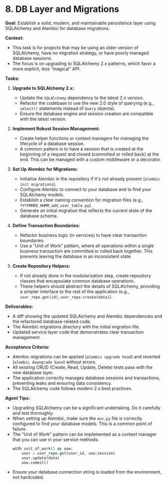 # 8. DB Layer and Migrations

**Goal:** Establish a solid, modern, and maintainable persistence layer using SQLAlchemy and Alembic for database migrations.

**Context:**
*   This task is for projects that may be using an older version of SQLAlchemy, have no migration strategy, or have poorly managed database sessions.
*   The focus is on upgrading to SQLAlchemy 2.x patterns, which favor a more explicit, less "magical" API.

**Tasks:**

1.  **Upgrade to SQLAlchemy 2.x:**
    *   Update the `SQLAlchemy` dependency to the latest 2.x version.
    *   Refactor the codebase to use the new 2.0 style of querying (e.g., `select()` statements instead of `Query` objects).
    *   Ensure the database engine and session creation are compatible with the latest version.

2.  **Implement Robust Session Management:**
    *   Create helper functions or context managers for managing the lifecycle of a database session.
    *   A common pattern is to have a session that is created at the beginning of a request and closed (committed or rolled back) at the end. This can be managed with a custom middleware or a decorator.

3.  **Set Up Alembic for Migrations:**
    *   Initialize Alembic in the repository if it's not already present (`alembic init migrations`).
    *   Configure Alembic to connect to your database and to find your SQLAlchemy models.
    *   Establish a clear naming convention for migration files (e.g., `YYYYMMDD_HHMM_add_user_table.py`).
    *   Generate an initial migration that reflects the current state of the database schema.

4.  **Define Transaction Boundaries:**
    *   Refactor business logic (in services) to have clear transaction boundaries.
    *   Use a "Unit of Work" pattern, where all operations within a single business transaction are committed or rolled back together. This prevents leaving the database in an inconsistent state.

5.  **Create Repository Helpers:**
    *   If not already done in the modularization step, create repository classes that encapsulate common database operations.
    *   These helpers should abstract the details of SQLAlchemy, providing a simpler interface to the rest of the application (e.g., `user_repo.get(id)`, `user_repo.create(data)`).

**Deliverables:**
*   A diff showing the updated SQLAlchemy and Alembic dependencies and the refactored database-related code.
*   The Alembic migrations directory with the initial migration file.
*   Updated service layer code that demonstrates clear transaction management.

**Acceptance Criteria:**
*   Alembic migrations can be applied (`alembic upgrade head`) and reverted (`alembic downgrade base`) without errors.
*   All existing CRUD (Create, Read, Update, Delete) tests pass with the new database layer.
*   The application correctly manages database sessions and transactions, preventing leaks and ensuring data consistency.
*   The SQLAlchemy code follows modern 2.x best practices.

**Agent Tips:**
*   Upgrading SQLAlchemy can be a significant undertaking. Do it carefully and test thoroughly.
*   When setting up Alembic, make sure the `env.py` file is correctly configured to find your database models. This is a common point of failure.
*   The "Unit of Work" pattern can be implemented as a context manager that you can use in your service methods:
    ```python
    with unit_of_work() as uow:
        user = user_repo.get(user_id, uow.session)
        user.update(data)
        uow.commit()
    ```
*   Ensure your database connection string is loaded from the environment, not hardcoded.
